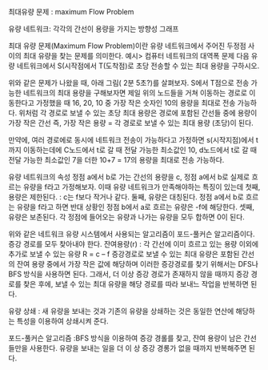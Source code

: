 최대유량 문제 : maximum Flow Problem

유량 네트워크: 각각의 간선이 용량을 가지는 방향성 그래프

최대 유량 문제(Maximum Flow Problem)이란 유량 네트워크에서 주어진 두정점 사이의 최대 유량을 찾는 문제를 의미한다.
예시> 컴퓨터 네트워크의 대역폭 문제
다음 유량 네트워크에서 S(시작점에서 T(도착점)로 초당 전송할 수 있는 최대 용량을 구하시오.

위와 같은 문제가 나왔을 때, 아래 그림( 2분 5초?)를 살펴보자.
S에서 T점으로 전송 가능한 네트워크의 최대 용량을 구해보자면 제일 위의 노드들을 거쳐 이동하는 경로로 이동한다고 가정했을 때 16, 20, 10 중 가장 작은 숫자인 10의 용량을 최대로 전송 가능하다.
위처럼 각 경로로 보낼 수 있는 초당 최대 용량은 경로에 포함된 간선들 중에 용량이 가장 작은 간선 즉, 가장 작은 용량 = 각 경로로 보낼 수 있는 최대 용량 (초당)이 된다.

만약에, 여러 경로에로 동시에 네트워크 전송이 가능하다고 가정하면 s(시작지점)에서 t까지 이동하는데에 C노드에서 t로 갈 때 전달 가능한 최소값인 10, d노드에서 t로 갈 때 전달 가능한 최소값인 7을 더한 10+7 = 17의 용량을 최대로 전송 가능하다.

유량 네트워크의 속성
정점 a에서 b로 가는 간선의 용량을 c, 정점 a에서 b로 실제로 흐르는 유량을 f라고 가정해보자. 이때 유량 네트워크가 만족해야하는 특징이 있는데
첫째, 용량은 제한된다.
: c는 f보다 작거나 같다.
둘째, 유량은 대칭된다.
정점 a에서 b로 흐르는 유량을 f라고 하면 반대 상황인 정점 b에서 a로 흐르는 유량은 -f에 해당한다. 
셋째, 유량은 보존된다.
각 정점에 들어오는 유량과 나가는 유량을 모두 합하면 0이 된다.

위와 같은 네트워크 유량 시스템에서 사용되는 알고리즘이 포드-풀커슨 알고리즘이다.
증강 경로를 모두 찾아내야 한다.
잔여용량(r)
: 각 간선에 이미 흐르고 있는 용량 이외에 추가로 보낼 수 있는 유량
R = c – f
증강경로로 보낼 수 있는 최대 유량은 포함된 간선의 잔여 용량 중에서 가장 작은 값에 해당하며
이러한 증강경로를 찾기 위해서는 DFS나 BFS 방식을 사용하면 된다.
그래서, 더 이상 증강 경로가 존재하지 않을 때까지 증강 경로를 찾은 후에, 보낼 수 있는 최대 유량을 해당 경로를 따라 보내느 작업을 반복하면 된다.

유량 상쇄
: 새 유량을 보내는 것과 기존의 유량을 상쇄하는 것은 동일한 연산에 해당하는 특성을 이용하여 상쇄시켜 준다.

포드-풀커슨 알고리즘
:BFS 방식을 이용하여 증강 경롤를 찾고, 잔여 용량이 남은 간선들만을 사용한다.
유량을 보내는 일을 더 이 상 증강 경롱가 없을 때까지 반복해주면 된다.


